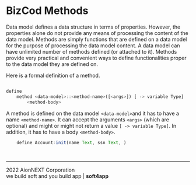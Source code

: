 # BizCod Methods

Data model defines a data structure in terms of properties. However, the properties alone do not provide any means of processing the content of the data model. Methods are simply functions that are defined on a data model for the purpose of processing the data model content. A data model can have unlimited number of methods defined (or attached to it). Methods provide very practical and convenient ways to define functionalities proper to the data model they are defined on.

Here is a formal definition of a method.

```js

define 
    method <data-model>::<method-name>([<args>]) [ -> variable Type] 
        <method-body>

```

A method is defined on the data model `<data-model>`and it has to have a name `<method-name>`. It can accept the arguments `<args>` (which are optional) and might or might not return a value `[ -> variable Type]`. In addition, it has to have a body `<method-body>`. 


```js
    define Account:init(name Text, ssn Text, )  
        
    
```


____________________
2022 AionNEXT Corporation<br>
we build soft and you build app | <b>soft4app</b>
